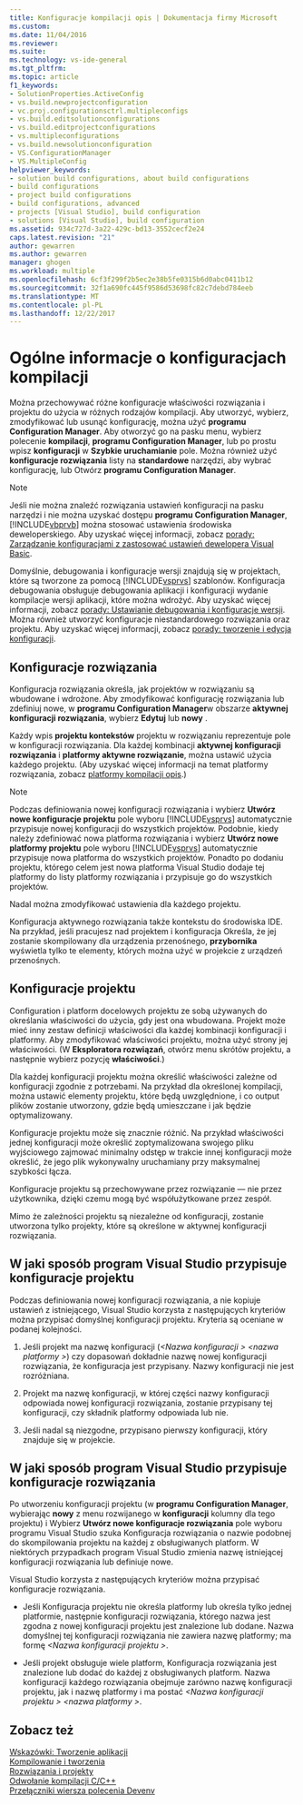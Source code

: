```yaml
---
title: Konfiguracje kompilacji opis | Dokumentacja firmy Microsoft
ms.custom: 
ms.date: 11/04/2016
ms.reviewer: 
ms.suite: 
ms.technology: vs-ide-general
ms.tgt_pltfrm: 
ms.topic: article
f1_keywords:
- SolutionProperties.ActiveConfig
- vs.build.newprojectconfiguration
- vc.proj.configurationsctrl.multipleconfigs
- vs.build.editsolutionconfigurations
- vs.build.editprojectconfigurations
- vs.multipleconfigurations
- vs.build.newsolutionconfiguration
- VS.ConfigurationManager
- VS.MultipleConfig
helpviewer_keywords:
- solution build configurations, about build configurations
- build configurations
- project build configurations
- build configurations, advanced
- projects [Visual Studio], build configuration
- solutions [Visual Studio], build configuration
ms.assetid: 934c727d-3a22-429c-bd13-3552cecf2e24
caps.latest.revision: "21"
author: gewarren
ms.author: gewarren
manager: ghogen
ms.workload: multiple
ms.openlocfilehash: 6cf3f299f2b5ec2e38b5fe0315b6d0abc0411b12
ms.sourcegitcommit: 32f1a690fc445f9586d53698fc82c7debd784eeb
ms.translationtype: MT
ms.contentlocale: pl-PL
ms.lasthandoff: 12/22/2017
---
```

# <a name="understanding-build-configurations"></a>Ogólne informacje o konfiguracjach kompilacji
Można przechowywać różne konfiguracje właściwości rozwiązania i projektu do użycia w różnych rodzajów kompilacji. Aby utworzyć, wybierz, zmodyfikować lub usunąć konfigurację, można użyć **programu Configuration Manager**. Aby otworzyć go na pasku menu, wybierz polecenie **kompilacji**, **programu Configuration Manager**, lub po prostu wpisz **konfiguracji** w **Szybkie uruchamianie** pole. Można również użyć **konfiguracje rozwiązania** listy na **standardowe** narzędzi, aby wybrać konfigurację, lub Otwórz **programu Configuration Manager**.  
  
> [!NOTE]
>  Jeśli nie można znaleźć rozwiązania ustawień konfiguracji na pasku narzędzi i nie można uzyskać dostępu **programu Configuration Manager**, [!INCLUDE[vbprvb](../code-quality/includes/vbprvb_md.md)] można stosować ustawienia środowiska deweloperskiego. Aby uzyskać więcej informacji, zobacz [porady: Zarządzanie konfiguracjami z zastosować ustawień dewelopera Visual Basic](../ide/how-to-manage-build-configurations-with-visual-basic-developer-settings-applied.md).  
  
 Domyślnie, debugowania i konfiguracje wersji znajdują się w projektach, które są tworzone za pomocą [!INCLUDE[vsprvs](../code-quality/includes/vsprvs_md.md)] szablonów. Konfiguracja debugowania obsługuje debugowania aplikacji i konfiguracji wydanie kompilacje wersji aplikacji, które można wdrożyć. Aby uzyskać więcej informacji, zobacz [porady: Ustawianie debugowania i konfiguracje wersji](../debugger/how-to-set-debug-and-release-configurations.md). Można również utworzyć konfiguracje niestandardowego rozwiązania oraz projektu. Aby uzyskać więcej informacji, zobacz [porady: tworzenie i edycja konfiguracji](../ide/how-to-create-and-edit-configurations.md).  
  
## <a name="solution-configurations"></a>Konfiguracje rozwiązania  
 Konfiguracja rozwiązania określa, jak projektów w rozwiązaniu są wbudowane i wdrożone. Aby zmodyfikować konfigurację rozwiązania lub zdefiniuj nowe, w **programu Configuration Manager**w obszarze **aktywnej konfiguracji rozwiązania**, wybierz **Edytuj** lub **nowy** .  
  
 Każdy wpis **projektu kontekstów** projektu w rozwiązaniu reprezentuje pole w konfiguracji rozwiązania. Dla każdej kombinacji **aktywnej konfiguracji rozwiązania** i **platformy aktywne rozwiązanie**, można ustawić użycia każdego projektu. (Aby uzyskać więcej informacji na temat platformy rozwiązania, zobacz [platformy kompilacji opis](../ide/understanding-build-platforms.md).)  
  
> [!NOTE]
>  Podczas definiowania nowej konfiguracji rozwiązania i wybierz **Utwórz nowe konfiguracje projektu** pole wyboru [!INCLUDE[vsprvs](../code-quality/includes/vsprvs_md.md)] automatycznie przypisuje nowej konfiguracji do wszystkich projektów. Podobnie, kiedy należy zdefiniować nowa platforma rozwiązania i wybierz **Utwórz nowe platformy projektu** pole wyboru [!INCLUDE[vsprvs](../code-quality/includes/vsprvs_md.md)] automatycznie przypisuje nowa platforma do wszystkich projektów. Ponadto po dodaniu projektu, którego celem jest nowa platforma Visual Studio dodaje tej platformy do listy platformy rozwiązania i przypisuje go do wszystkich projektów.  
>   
>  Nadal można zmodyfikować ustawienia dla każdego projektu.  
  
 Konfiguracja aktywnego rozwiązania także kontekstu do środowiska IDE. Na przykład, jeśli pracujesz nad projektem i konfiguracja Określa, że jej zostanie skompilowany dla urządzenia przenośnego, **przybornika** wyświetla tylko te elementy, których można użyć w projekcie z urządzeń przenośnych.  
  
## <a name="project-configurations"></a>Konfiguracje projektu  
 Configuration i platform docelowych projektu ze sobą używanych do określania właściwości do użycia, gdy jest ona wbudowana. Projekt może mieć inny zestaw definicji właściwości dla każdej kombinacji konfiguracji i platformy. Aby zmodyfikować właściwości projektu, można użyć strony jej właściwości. (W **Eksploratora rozwiązań**, otwórz menu skrótów projektu, a następnie wybierz pozycję **właściwości**.)  
  
 Dla każdej konfiguracji projektu można określić właściwości zależne od konfiguracji zgodnie z potrzebami. Na przykład dla określonej kompilacji, można ustawić elementy projektu, które będą uwzględnione, i co output plików zostanie utworzony, gdzie będą umieszczane i jak będzie optymalizowany.  
  
 Konfiguracje projektu może się znacznie różnić. Na przykład właściwości jednej konfiguracji może określić zoptymalizowana swojego pliku wyjściowego zajmować minimalny odstęp w trakcie innej konfiguracji może określić, że jego plik wykonywalny uruchamiany przy maksymalnej szybkości łącza.  
  
 Konfiguracje projektu są przechowywane przez rozwiązanie — nie przez użytkownika, dzięki czemu mogą być współużytkowane przez zespół.  
  
 Mimo że zależności projektu są niezależne od konfiguracji, zostanie utworzona tylko projekty, które są określone w aktywnej konfiguracji rozwiązania.  
  
## <a name="how-visual-studio-assigns-project-configurations"></a>W jaki sposób program Visual Studio przypisuje konfiguracje projektu  
 Podczas definiowania nowej konfiguracji rozwiązania, a nie kopiuje ustawień z istniejącego, Visual Studio korzysta z następujących kryteriów można przypisać domyślnej konfiguracji projektu. Kryteria są oceniane w podanej kolejności.  
  
1.  Jeśli projekt ma nazwę konfiguracji (*\<Nazwa konfiguracji > \<nazwa platformy >*) czy dopasowań dokładnie nazwę nowej konfiguracji rozwiązania, że konfiguracja jest przypisany. Nazwy konfiguracji nie jest rozróżniana.  
  
2.  Projekt ma nazwę konfiguracji, w której części nazwy konfiguracji odpowiada nowej konfiguracji rozwiązania, zostanie przypisany tej konfiguracji, czy składnik platformy odpowiada lub nie.  
  
3.  Jeśli nadal są niezgodne, przypisano pierwszy konfiguracji, który znajduje się w projekcie.  
  
## <a name="how-visual-studio-assigns-solution-configurations"></a>W jaki sposób program Visual Studio przypisuje konfiguracje rozwiązania  
 Po utworzeniu konfiguracji projektu (w **programu Configuration Manager**, wybierając **nowy** z menu rozwijanego w **konfiguracji** kolumny dla tego projektu) i Wybierz **Utwórz nowe konfiguracje rozwiązania** pole wyboru programu Visual Studio szuka Konfiguracja rozwiązania o nazwie podobnej do skompilowania projektu na każdej z obsługiwanych platform. W niektórych przypadkach program Visual Studio zmienia nazwę istniejącej konfiguracji rozwiązania lub definiuje nowe.  
  
 Visual Studio korzysta z następujących kryteriów można przypisać konfiguracje rozwiązania.  
  
-   Jeśli Konfiguracja projektu nie określa platformy lub określa tylko jednej platformie, następnie konfiguracji rozwiązania, którego nazwa jest zgodna z nowej konfiguracji projektu jest znalezione lub dodane. Nazwa domyślnej tej konfiguracji rozwiązania nie zawiera nazwę platformy; ma formę  *\<Nazwa konfiguracji projektu >*.  
  
-   Jeśli projekt obsługuje wiele platform, Konfiguracja rozwiązania jest znalezione lub dodać do każdej z obsługiwanych platform. Nazwa konfiguracji każdego rozwiązania obejmuje zarówno nazwę konfiguracji projektu, jak i nazwę platformy i ma postać  *\<Nazwa konfiguracji projektu > \<nazwa platformy >*.  
  
## <a name="see-also"></a>Zobacz też  
 [Wskazówki: Tworzenie aplikacji](../ide/walkthrough-building-an-application.md)   
 [Kompilowanie i tworzenia](../ide/compiling-and-building-in-visual-studio.md)   
 [Rozwiązania i projekty](../ide/solutions-and-projects-in-visual-studio.md)   
 [Odwołanie kompilacji C/C++](/cpp/build/reference/c-cpp-building-reference)   
 [Przełączniki wiersza polecenia Devenv](../ide/reference/devenv-command-line-switches.md)